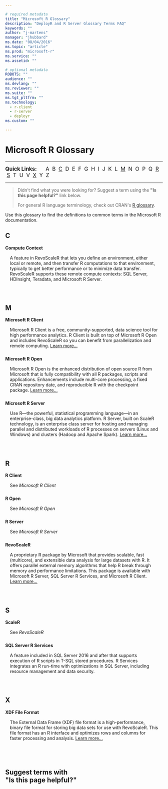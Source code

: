 ```yaml
---

# required metadata
title: "Microsoft R Glossary"
description: "DeployR and R Server Glossary Terms FAQ"
keywords: ""
author: "j-martens"
manager: "jhubbard"
ms.date: "08/04/2016"
ms.topic: "article"
ms.prod: "microsoft-r"
ms.service: ""
ms.assetid: ""

# optional metadata
ROBOTS: ""
audience: ""
ms.devlang: ""
ms.reviewer: ""
ms.suite: ""
ms.tgt_pltfrm: ""
ms.technology:
  - r-client
  - r-server  
  - deployr
ms.custom: ""

---
```


# Microsoft R Glossary

<hr>


<big>**Quick Links:** &nbsp;&nbsp;&nbsp;&nbsp;  A &nbsp;B &nbsp;[C](#C) &nbsp;D &nbsp;E &nbsp;F &nbsp;G &nbsp;H &nbsp;I &nbsp;J &nbsp;K &nbsp;L &nbsp;[M](#M) &nbsp;N &nbsp;O &nbsp;P &nbsp;Q &nbsp;[R](#R) &nbsp;[S](#S) &nbsp;T &nbsp;U &nbsp;V &nbsp;[X](#X) &nbsp;Y &nbsp;Z</big>

<hr>

>Didn't find what you were looking for?  Suggest a term using the **"Is this page helpful?"** link below. 
>
>For general R language terminology, check out CRAN's [R glossary](https://cran.r-project.org/doc/manuals/r-release/R-lang.pdf).

Use this glossary to find the definitions to common terms in the Microsoft R documentation.

<!--
<br>

<a name="A"></a>
## A

<br>

<a name="B"></a>
## B

-->

<a name="C"></a>
## C

**Compute Context**
<div style="margin:15px; margin-bottom:25px;">A feature in RevoScaleR that lets you define an environment, either local or remote, and then transfer R computations to that environment, typically to get better performance or to minimize data transfer. RevoScaleR supports these remote compute contexts: SQL Server, HDInsight, Teradata, and Microsoft R Server.</div>

<!--
**Term**
<div style="margin:15px; margin-bottom:25px;"> </div>

<br>

<a name="D"></a>
## D


<br>

<a name="E"></a>
## E


<br>

<a name="F"></a>
## F


<br>

<a name="G"></a>
## G


<br>

<a name="H"></a>
## H


<br>

<a name="I"></a>
## I


<br>

<a name="J"></a>
## J

<br>

<a name="K"></a>
## K


<br>

<a name="L"></a>
## K

-->

<br>

<a name="M"></a>
## M

**Microsoft R Client**
<div style="margin:15px; margin-bottom:25px;">Microsoft R Client is a free, community-supported, data science tool for high performance analytics. R Client is built on top of Microsoft R Open and includes RevoScaleR so you can benefit from parallelization and remote computing. <a href="r-client.md">Learn more…</a></div>


**Microsoft R Open**
<div style="margin:15px; margin-bottom:25px;">Microsoft R Open is the enhanced distribution of open source R from Microsoft that is fully compatibility with all R packages, scripts and applications. Enhancements include multi-core processing, a fixed CRAN repository date, and reproducible R with the checkpoint package.  <a href="https://mran.microsoft.com/open/" target=_blank>Learn more…</a></div>


**Microsoft R Server**
<div style="margin:15px; margin-bottom:25px;">Use R—the powerful, statistical programming language—in an enterprise-class, big data analytics platform. R Server, built on ScaleR technology, is an enterprise class server for hosting and managing parallel and distributed workloads of R processes on servers (Linux and Windows) and clusters (Hadoop and Apache Spark). <a href="rserver.md">Learn more…</a></div>

<!--
<br>

<a name="N"></a>
## N

<br>

<a name="O"></a>
## O

<br>

<a name="P"></a>
## P

<br>

<a name="Q"></a>
## Q

-->

<br>

<a name="R"></a>
## R

**R Client**
<div style="margin:15px; margin-bottom:25px;">See <i>Microsoft R Client</i></div>


**R Open**
<div style="margin:15px; margin-bottom:25px;">See <i>Microsoft R Open</i></div>

**R Server**
<div style="margin:15px; margin-bottom:25px;">See <i>Microsoft R Server</i></div>

**RevoScaleR**
<div style="margin:15px; margin-bottom:25px;">A proprietary R package by Microsoft that provides scalable, fast (multicore), and extensible data analysis  for large datasets with R.  It offers parallel external memory algorithms that help R break through memory and performance limitations. This package is available with Microsoft R Server, SQL Server R Services, and Microsoft R Client.   <a href="scaler/scaler">Learn more…</a></div>

<br>

<a name="S"></a>
## S

**ScaleR**
<div style="margin:15px; margin-bottom:25px;">See <i>RevoScaleR</i></div>

**SQL Server R Services**
<div style="margin:15px; margin-bottom:25px;">A feature included in SQL Server 2016 and after that supports execution of R scripts in T-SQL stored procedures. R Services integrates an R run-time with optimizations in SQL Server, including resource management and data security.</div>

<!--
<br>

<a name="T"></a>
## T

<br>

<a name="U"></a>
## U

<br>

<a name="V"></a>
## V

<br>

<a name="W"></a>
## W

-->

<br>

<a name="X"></a>
## X


**XDF File Format**
<div style="margin:15px; margin-bottom:25px;">The External Data Frame (XDF) file format is a high-performance, binary file format for storing big data sets for use with RevoScaleR. This file format has an R interface and optimizes rows and columns for faster processing and analysis.  <a href="https://msdn.microsoft.com/en-us/microsoft-r/scaler-user-guide-introduction">Learn more…</a></div>

<!--
<br>

<a name="Y"></a>
## Y

<br>

<a name="Z"></a>
## Z
-->


<br>
<br>

## Suggest terms with <br>"Is this page helpful?"